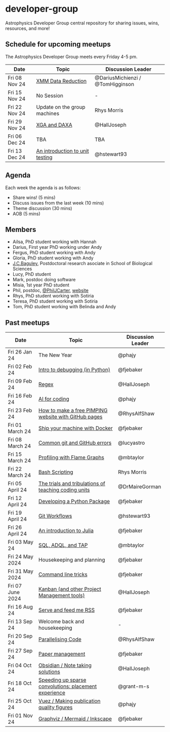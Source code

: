# developer-group

Astrophysics Developer Group central repository for sharing issues, wins, resources, and more!

## Schedule for upcoming meetups

The Astrophysics Developer Group meets every Friday 4-5 pm.

| Date          | Topic                                                                                               | Discussion Leader                |
| ------------- | --------------------------------------------------------------------------------------------------- | -------------------------------- |
| Fri 08 Nov 24 | [XMM Data Reduction](https://github.com/astro-group-bristol/developer-group/issues/69)              | @DariusMichienzi / @TomHigginson |
| Fri 15 Nov 24 | No Session                                                                                          | -                                |
| Fri 22 Nov 24 | Update on the group machines                                                                        | Rhys Morris                      |
| Fri 29 Nov 24 | [XGA and DAXA](https://github.com/astro-group-bristol/developer-group/issues/70)                    | @HallJoseph                      |
| Fri 06 Dec 24 | TBA                                                                                                 | TBA                              |
| Fri 13 Dec 24 | [An introduction to unit testing](https://github.com/astro-group-bristol/developer-group/issues/34) | @hstewart93                      |

## Agenda

Each week the agenda is as follows:

- Share wins! (5 mins)
- Discuss issues from the last week (10 mins)
- Theme discussion (30 mins)
- AOB (5 mins)

## Members

- Ailsa, PhD student working with Hannah
- Darius, First year PhD working under Andy
- Fergus, PhD student working with Andy
- Gloria, PhD student working with Andy
- [J.C.Baguley](https://research-information.bris.ac.uk/en/persons/cale-baguley-2), Postdoctoral research asociate in School of Biological Sciences
- Lucy, PhD student
- Mark, postdoc doing software
- Misia, 1st year PhD student
- Phil, postdoc, [@PhilJCarter](https://github.com/PhilJCarter), [website](https://philipjcarter.com)
- Rhys, PhD student working with Sotiria
- Teresa, PhD student working with Sotiria
- Tom, PhD student working with Belinda and Andy

## Past meetups

| Date             | Topic                                                                                                                     | Discussion Leader |
| ---------------- | ------------------------------------------------------------------------------------------------------------------------- | ----------------- |
| Fri 26 Jan 24    | The New Year                                                                                                              | @phajy            |
| Fri 02 Feb 24    | [Intro to debugging (in Python)](https://github.com/astro-group-bristol/developer-group/issues/13)                        | @fjebaker         |
| Fri 09 Feb 24    | [Regex](https://github.com/astro-group-bristol/developer-group/issues/14)                                                 | @HallJoseph       |
| Fri 16 Feb 24    | [AI for coding](https://github.com/astro-group-bristol/developer-group/issues/16)                                         | @phajy            |
| Fri 23 Feb 24    | [How to make a free PIMPING website with GitHub pages](https://github.com/astro-group-bristol/developer-group/issues/12)  | @RhysAlfShaw      |
| Fri 01 March 24  | [Ship your machine with Docker](https://github.com/astro-group-bristol/developer-group/issues/18)                         | @fjebaker         |
| Fri 08 March 24  | [Common git and GitHub errors](https://github.com/astro-group-bristol/developer-group/issues/20)                          | @lucyastro        |
| Fri 15 March 24  | [Profiling with Flame Graphs](https://github.com/astro-group-bristol/developer-group/issues/19)                           | @mbtaylor         |
| Fri 22 March 24  | [Bash Scripting](https://github.com/astro-group-bristol/developer-group/issues/23)                                        | Rhys Morris       |
| Fri 05 April 24  | [The trials and tribulations of teaching coding units](https://github.com/astro-group-bristol/developer-group/issues/22)  | @DrMaireGorman    |
| Fri 12 April 24  | [Developing a Python Package](https://github.com/astro-group-bristol/developer-group/issues/24)                           | @fjebaker         |
| Fri 19 April 24  | [Git Workflows](https://github.com/astro-group-bristol/developer-group/issues/6)                                          | @hstewart93       |
| Fri 26 April 24  | [An introduction to Julia](https://github.com/astro-group-bristol/developer-group/issues/26)                              | @fjebaker         |
| Fri 03 May 24    | [SQL, ADQL, and TAP](https://github.com/astro-group-bristol/developer-group/issues/28)                                    | @mbtaylor         |
| Fri 24 May 2024  | Housekeeping and planning                                                                                                 | @fjebaker         |
| Fri 31 May 2024  | [Command line tricks](https://github.com/astro-group-bristol/developer-group/issues/43)                                   | @fjebaker         |
| Fri 07 June 2024 | [Kanban (and other Project Management tools)](https://github.com/astro-group-bristol/developer-group/issues/30)           | @HallJoseph       |
| Fri 16 Aug 24    | [Serve and feed me RSS](https://github.com/astro-group-bristol/developer-group/issues/15)                                 | @fjebaker         |
| Fri 13 Sep 24    | Welcome back and housekeeping                                                                                             | -                 |
| Fri 20 Sep 24    | [Parallelising Code](https://github.com/astro-group-bristol/developer-group/issues/17)                                    | @RhysAlfShaw      |
| Fri 27 Sep 24    | [Paper management](https://github.com/astro-group-bristol/developer-group/issues/62)                                      | @fjebaker         |
| Fri 04 Oct 24    | [Obsidian / Note taking solutions](https://github.com/astro-group-bristol/developer-group/issues/44)                      | @HallJoseph       |
| Fri 18 Oct 24    | [Speeding up sparse convolutions: placement experience](https://github.com/astro-group-bristol/developer-group/issues/65) | @grant-m-s        |
| Fri 25 Oct 24    | [Vuez / Making publication quality figures](https://github.com/astro-group-bristol/developer-group/issues/45)             | @phajy            |
| Fri 01 Nov 24    | [Graphviz / Mermaid / Inkscape](https://github.com/astro-group-bristol/developer-group/issues/68)                         | @fjebaker         |
